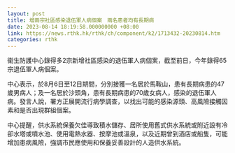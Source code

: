 ```yaml
---
layout: post
title: 增兩宗社區感染退伍軍人病個案　兩名患者均有長期病
date: 2023-08-14 18:19:58.000000000 +08:00
link: https://news.rthk.hk/rthk/ch/component/k2/1713432-20230814.htm
categories: rthk
---
```


衞生防護中心錄得多2宗新增社區感染的退伍軍人病個案，截至前日，今年錄得65宗退伍軍人病個案。

中心表示，於8月6日至12日期間，分別接獲一名居於馬鞍山，患有長期病患的47歲男病人；及一名居於沙頭角，患有長期病患的70歲女病人，感染的退伍軍人病。發言人說，署方正展開流行病學調查，以找出可能的感染源頭、高風險接觸因素和是否出現群組個案。

中心提醒，供水系統保養欠佳導致積水儲存、居所使用舊式供水系統或附近設有冷卻水塔或噴水池、使用電熱水器、按摩池或溫泉，以及近期曾到酒店或船隻，可能增加患病風險，強調市民應使用和保養妥善設計的人造供水系統。
